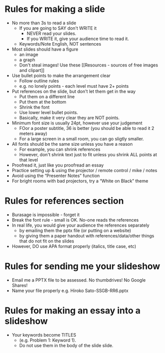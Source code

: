 # Rules for making a slide
* No more than 3s to read a slide
    * If you are going to SAY don't WRITE it
        * NEVER read your slides.
        * If you WRITE it, give your audience time to read it. 
    * Keywords/Note English, NOT sentences
* Most slides should have a figure
    * an image
    * a graph
    * Don't steal images! Use these [[Resources - sources of free images and clipart]]
* Use bullet points to make the arrangement clear
    * Follow outline rules
    * e.g. no lonely points - each level must have 2+  points
* Put references on the slide, but don't let them get in the way
    * Put them on a different line
    * Put them at the bottom
    * Shrink the font
    * Use lower level bullet points.
    * Basically, make it very clear they are NOT points.
* Minimum font size is usually 24pt, however use your judgement
    * FOor a poster subtitle, 36 is better (you should be able to read it 2 meters away)
    * For a large screen in a small room, you can go sligtly smaller.
* All fonts should be the same size unless you have a reason
    * For example, you can shrink references
    * However, don't shrink text just to fit unless you shrink ALL points at that level
* Proofread it, just like you proofread an essay
* Practice setting up & using the projector / remote control / mike / notes
* Avoid using the “Presenter Notes” function
* For bright rooms with bad projectors, try a “White on Black” theme



# Rules for references section
* Burasage is impossible - forget it
* Break the font rule - small is OK. No-one reads the references
* In real life, you would give your audience the references separately
    * by emailing them the pptx file (or putting on a website)
    * by giving them a paper handout with references/data/other things that do not fit on the slides
* However, DO use APA format properly (italics, title case, etc)

# Rules for sending me your slideshow
* Email me a PPTX file to be assessed. No thumbdrives! No Google Shares!
* Name your file properly e.g. Hiroko Sato-SSGB-RR6.pptx

# Rules for making an essay into a slideshow
* Your keywords become TITLES
    * (e.g. Problem 1: Keyword 1).
    * Do not use them in the body of the slide slide.
